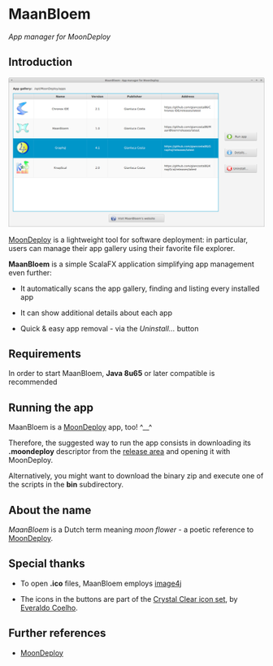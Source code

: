 # MaanBloem

*App manager for MoonDeploy*


## Introduction

![Apps](screenshots/apps.png)

[MoonDeploy](http://gianlucacosta.info/moondeploy) is a lightweight tool for software deployment: in particular, users can manage their app gallery using their favorite file explorer.

**MaanBloem** is a simple ScalaFX application simplifying app management even further:

* It automatically scans the app gallery, finding and listing every installed app

* It can show additional details about each app

* Quick & easy app removal - via the *Uninstall...* button


## Requirements

In order to start MaanBloem, **Java 8u65** or later compatible is recommended


## Running the app

MaanBloem is a [MoonDeploy](http://gianlucacosta.info/moondeploy) app, too! ^\_\_^

Therefore, the suggested way to run the app consists in downloading its **.moondeploy** descriptor from the [release area](https://github.com/giancosta86/MaanBloem/releases/latest) and opening it with MoonDeploy.

Alternatively, you might want to download the binary zip and execute one of the scripts in the **bin** subdirectory.


## About the name

*MaanBloem* is a Dutch term meaning *moon flower* - a poetic reference to [MoonDeploy](http://gianlucacosta.info/moondeploy).


## Special thanks

* To open **.ico** files, MaanBloem employs [image4j](http://image4j.sourceforge.net/)

* The icons in the buttons are part of the [Crystal Clear icon set](https://commons.wikimedia.org/wiki/Crystal_Clear), by [Everaldo Coelho](https://en.wikipedia.org/wiki/Everaldo_Coelho).



## Further references

* [MoonDeploy](http://gianlucacosta.info/moondeploy)
